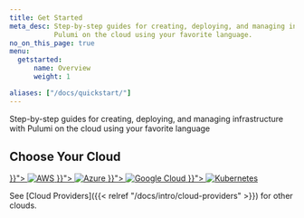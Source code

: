 ```yaml
---
title: Get Started
meta_desc: Step-by-step guides for creating, deploying, and managing infrastructure with
           Pulumi on the cloud using your favorite language.
no_on_this_page: true
menu:
  getstarted:
      name: Overview
      weight: 1

aliases: ["/docs/quickstart/"]
---
```


<div class="flex max-w-2xl">
    <p class="text-xl leading-loose text-gray-600">
        Step-by-step guides for creating, deploying, and managing infrastructure with
        Pulumi on the cloud using your favorite language
    </p>
</div>

## Choose Your Cloud

<div class="flex flex-col max-w-full md:max-w-lg">
    <a class="btn bg-transparent border border-gray-300 hover:bg-gray-200 p-5 mb-5 flex justify-center" href="{{< relref "aws" >}}">
        <img class="h-10" src="/logos/tech/aws.svg" alt="AWS">
    </a>
    <a class="btn bg-transparent border border-gray-300 hover:bg-gray-200 p-5 mb-5 flex justify-center" href="{{< relref "azure" >}}">
        <img class="h-10" src="/logos/tech/azure.svg" alt="Azure">
    </a>
    <a class="btn bg-transparent border border-gray-300 hover:bg-gray-200 p-5 mb-5 flex justify-center" href="{{< relref "gcp" >}}">
        <img class="h-10" src="/logos/tech/gcp.svg" alt="Google Cloud">
    </a>
    <a class="btn bg-transparent border border-gray-300 hover:bg-gray-200 p-5 flex justify-center" href="{{< relref "kubernetes" >}}">
        <img class="h-10" src="/logos/tech/k8s.svg" alt="Kubernetes">
    </a>
</div>

See [Cloud Providers]({{< relref "/docs/intro/cloud-providers" >}}) for other clouds.
